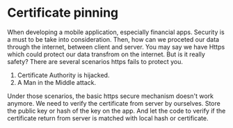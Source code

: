 # Certificate pinning

When developing a mobile application, especially financial apps. Security is a must to be take into consideration. 
Then, how can we proceted our data through the internet, between client and server. You may say we have Https which 
could protect our data transfrom on the internet. But is it really safety?  There are several scenarios https fails to 
protect you.

1. Certificate Authority is hijacked. 
2. A Man in the Middle attack. 

Under those scenarios, the basic https secure mechanism doesn't work anymore. 
We need to verify the certificate from server by ourselves.
Store the public key or hash of the key on the app. And let the code to verify 
if the certificate return from server is matched with local hash or certificate.

